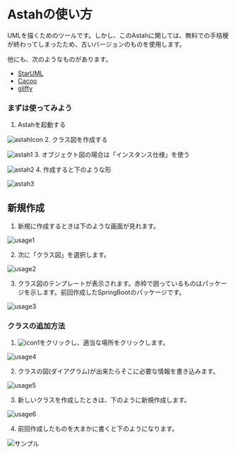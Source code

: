 # Astahの使い方
UMLを描くためのツールです。しかし、このAstahに関しては、無料での手桔梗が終わってしまったため、古いバージョンのものを使用します。

他にも、次のようなものがあります。
* [StarUML](https://www.draw.io/)
* [Cacoo](https://cacoo.com)
* [gliffy](https://www.gliffy.com)

### まずは使ってみよう
1. Astahを起動する

  ![astahIcon](./img/astahAlias.png)
2. クラス図を作成する

  ![astah1](./img/Astah1.png)
3. オブジェクト図の場合は「インスタンス仕様」を使う

  ![astah2](./img/Astah2.png)
4. 作成すると下のような形

  ![astah3](./img/Astah3.png)

## 新規作成
1. 新規に作成するときは下のような画面が見れます。

![usage1](./img/AstahUsage1.png)

2. 次に「クラス図」を選択します。

![usage2](./img/AstahUsage2.png)

3. クラス図のテンプレートが表示されます。赤枠で囲っているものはパッケージを示します。前回作成したSpringBootのパッケージです。

![usage3](./img/AstahUsage3.png)

### クラスの追加方法
1. ![icon1](./img/ClassIcon.png)をクリックし、適当な場所をクリックします。

![usage4](./img/AstahUsage4.png)

2. クラスの図(ダイアグラム)が出来たらそこに必要な情報を書き込みます。

![usage5](./img/AstahUsage5.png)

3. 新しいクラスを作成したときは、下のように新規作成します。

![usage6](./img/AstahUsage6.png)

4. 前回作成したものを大まかに書くと下のようになります。

![サンプル](./img/AstahUsage7.png)
